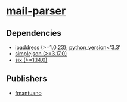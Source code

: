 # [mail-parser](https://pypi.org/project/mail-parser)

## Dependencies
- [ipaddress (>=1.0.23); python_version<'3.3'](packages/i/ipaddress.md)
- [simplejson (>=3.17.0)](packages/s/simplejson.md)
- [six (>=1.14.0)](packages/s/six.md)



## Publishers
- [fmantuano](https://pypi.org/user/fmantuano)

